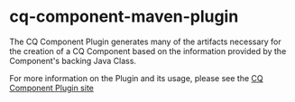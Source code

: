 cq-component-maven-plugin
=========================

The CQ Component Plugin generates many of the artifacts necessary for the creation of a CQ Component based on the information provided
by the Component's backing Java Class.

For more information on the Plugin and its usage, please see the [CQ Component Plugin site](http://code.digitalatolson.com/cq-component-maven-plugin/)


